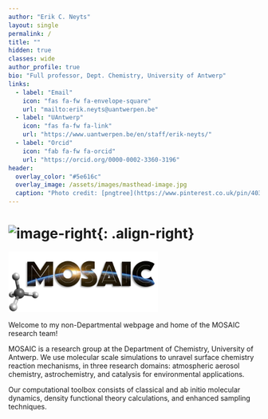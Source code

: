 ```yaml
---
author: "Erik C. Neyts"
layout: single
permalink: /
title: ""
hidden: true
classes: wide
author_profile: true
bio: "Full professor, Dept. Chemistry, University of Antwerp"
links:
  - label: "Email"
    icon: "fas fa-fw fa-envelope-square"
    url: "mailto:erik.neyts@uantwerpen.be"
  - label: "UAntwerp"
    icon: "fas fa-fw fa-link"
    url: "https://www.uantwerpen.be/en/staff/erik-neyts/"
  - label: "Orcid"
    icon: "fab fa-fw fa-orcid"
    url: "https://orcid.org/0000-0002-3360-3196"
header:
  overlay_color: "#5e616c"
  overlay_image: /assets/images/masthead-image.jpg
  caption: "Photo credit: [pngtree](https://www.pinterest.co.uk/pin/403283341624204549/)"
---
```


# ![image-right](/assets/images/filename.jpg){: .align-right}
<img src="/assets/images/Logo-MOSAIC.jpg" alt="" class="align-right" width="300"/>
<img src="/assets/images/Topics-image.mp4" alt="" class="center" width="900"/>

Welcome to my non-Departmental webpage and home of the MOSAIC research team!

MOSAIC is a research group at the Department of Chemistry, University of Antwerp. We use molecular scale simulations to unravel surface chemistry reaction mechanisms, in three research domains: atmospheric aerosol chemistry, astrochemistry, and catalysis for environmental applications.

Our computational toolbox consists of classical and ab initio molecular dynamics, density functional theory calculations, and enhanced sampling techniques. 
